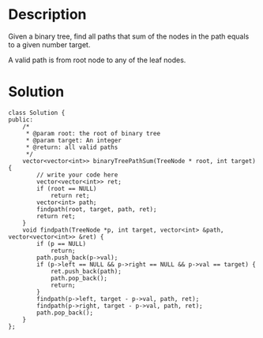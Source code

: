 # Description

Given a binary tree, find all paths that sum of the nodes in the path equals to a given number target.

A valid path is from root node to any of the leaf nodes.

# Solution

```
class Solution {
public:
    /*
     * @param root: the root of binary tree
     * @param target: An integer
     * @return: all valid paths
     */
    vector<vector<int>> binaryTreePathSum(TreeNode * root, int target) {
        // write your code here
        vector<vector<int>> ret;
        if (root == NULL)
            return ret;
        vector<int> path;
        findpath(root, target, path, ret);
        return ret;
    }
    void findpath(TreeNode *p, int target, vector<int> &path, vector<vector<int>> &ret) {
        if (p == NULL)
            return;
        path.push_back(p->val);
        if (p->left == NULL && p->right == NULL && p->val == target) {
            ret.push_back(path);
            path.pop_back();
            return;
        }
        findpath(p->left, target - p->val, path, ret);
        findpath(p->right, target - p->val, path, ret);
        path.pop_back();
    }
};
```
